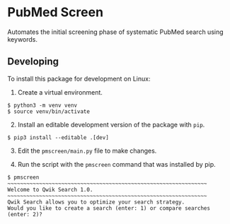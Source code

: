# PubMed Screen

Automates the initial screening phase of systematic PubMed search using keywords.

## Developing

To install this package for development on Linux:

1) Create a virtual environment.

```
$ python3 -m venv venv
$ source venv/bin/activate
```

2) Install an editable development version of the package with `pip`.

```
$ pip3 install --editable .[dev]
```

3) Edit the `pmscreen/main.py` file to make changes.

4) Run the script with the `pmscreen` command that was installed by pip.

```
$ pmscreen
~~~~~~~~~~~~~~~~~~~~~~~~~~~~~~~~~~~~~~~~~~~~~~~~~~~~~~~~~~~~~~~
Welcome to Qwik Search 1.0.
~~~~~~~~~~~~~~~~~~~~~~~~~~~~~~~~~~~~~~~~~~~~~~~~~~~~~~~~~~~~~~~
Qwik Search allows you to optimize your search strategy.
Would you like to create a search (enter: 1) or compare searches (enter: 2)?
```
